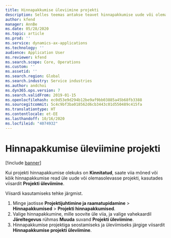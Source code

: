 ```yaml
---
title: Hinnapakkumise üleviimine projekti
description: Selles teemas antakse teavet hinnapakkumise uude või olemasolevasse projekti üleviimise kohta.
author: kfend
manager: AnnBe
ms.date: 05/28/2020
ms.topic: article
ms.prod: ''
ms.service: dynamics-ax-applications
ms.technology: ''
audience: Application User
ms.reviewer: kfend
ms.search.scope: Core, Operations
ms.custom: ''
ms.assetid: ''
ms.search.region: Global
ms.search.industry: Service industries
ms.author: andchoi
ms.dyn365.ops.version: 7
ms.search.validFrom: 2019-01-15
ms.openlocfilehash: ec0d53e9d294b12be9af9bb03885a45b68fb3388
ms.sourcegitcommit: 5c4c9bf3ba018562d6cb3443c01d550489c415fa
ms.translationtype: HT
ms.contentlocale: et-EE
ms.lasthandoff: 10/16/2020
ms.locfileid: "4074932"
---
```

# <a name="transfer-a-quotation-to-a-project"></a>Hinnapakkumise üleviimine projekti

[!include [banner](../includes/banner.md)]

Kui projekti hinnapakkumise olekuks on **Kinnitatud**, saate viia mõned või kõik hinnapakkumise read üle uude või olemasolevasse projekti, kasutades viisardit **Projekti üleviimine**. 

Viisardi kasutamiseks tehke järgmist.

1. Minge jaotisse **Projektijuhtimine ja raamatupidamine** > **Hinnapakkumised** > **Projekti hinnapakkumised**.
2. Valige hinnapakkumine, mille soovite üle viia, ja valige vahekaardil **Järeltegevus** rühmas **Muuda** suvand **Projekti üleviimine**.
3. Hinnapakkumise projektiga seostamiseks ja üleviimiseks järgige viisardit **Hinnapakkumise projekti üleviimine**.
